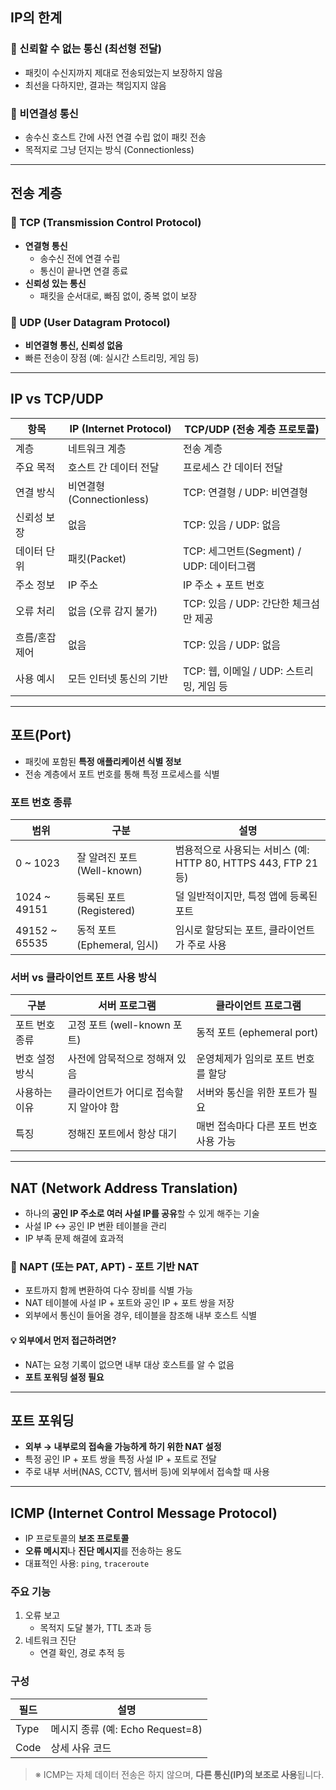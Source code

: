 ## IP의 한계

### 🔹 신뢰할 수 없는 통신 (최선형 전달)

- 패킷이 수신지까지 제대로 전송되었는지 보장하지 않음
- 최선을 다하지만, 결과는 책임지지 않음

### 🔹 비연결성 통신

- 송수신 호스트 간에 사전 연결 수립 없이 패킷 전송
- 목적지로 그냥 던지는 방식 (Connectionless)

---

## 전송 계층

### 🔸 TCP (Transmission Control Protocol)

- **연결형 통신**
  - 송수신 전에 연결 수립
  - 통신이 끝나면 연결 종료
- **신뢰성 있는 통신**
  - 패킷을 순서대로, 빠짐 없이, 중복 없이 보장

### 🔸 UDP (User Datagram Protocol)

- **비연결형 통신, 신뢰성 없음**
- 빠른 전송이 장점 (예: 실시간 스트리밍, 게임 등)

---

## IP vs TCP/UDP

| 항목       | IP (Internet Protocol) | TCP/UDP (전송 계층 프로토콜)            |
| -------- | ---------------------- | ------------------------------- |
| 계층       | 네트워크 계층                | 전송 계층                           |
| 주요 목적    | 호스트 간 데이터 전달           | 프로세스 간 데이터 전달                   |
| 연결 방식    | 비연결형 (Connectionless)  | TCP: 연결형 / UDP: 비연결형            |
| 신뢰성 보장   | 없음                     | TCP: 있음 / UDP: 없음               |
| 데이터 단위   | 패킷(Packet)             | TCP: 세그먼트(Segment) / UDP: 데이터그램 |
| 주소 정보    | IP 주소                  | IP 주소 + 포트 번호                   |
| 오류 처리    | 없음 (오류 감지 불가)          | TCP: 있음 / UDP: 간단한 체크섬만 제공      |
| 흐름/혼잡 제어 | 없음                     | TCP: 있음 / UDP: 없음               |
| 사용 예시    | 모든 인터넷 통신의 기반          | TCP: 웹, 이메일 / UDP: 스트리밍, 게임 등   |

---

## 포트(Port)

- 패킷에 포함된 **특정 애플리케이션 식별 정보**
- 전송 계층에서 포트 번호를 통해 특정 프로세스를 식별

### 포트 번호 종류

| 범위            | 구분                    | 설명                                               |
| ------------- | --------------------- | ------------------------------------------------ |
| 0 ~ 1023      | 잘 알려진 포트 (Well-known) | 범용적으로 사용되는 서비스 (예: HTTP 80, HTTPS 443, FTP 21 등) |
| 1024 ~ 49151  | 등록된 포트 (Registered)   | 덜 일반적이지만, 특정 앱에 등록된 포트                           |
| 49152 ~ 65535 | 동적 포트 (Ephemeral, 임시) | 임시로 할당되는 포트, 클라이언트가 주로 사용                        |

### 서버 vs 클라이언트 포트 사용 방식

| 구분       | 서버 프로그램               | 클라이언트 프로그램             |
| -------- | --------------------- | ---------------------- |
| 포트 번호 종류 | 고정 포트 (well-known 포트) | 동적 포트 (ephemeral port) |
| 번호 설정 방식 | 사전에 암묵적으로 정해져 있음      | 운영체제가 임의로 포트 번호를 할당    |
| 사용하는 이유  | 클라이언트가 어디로 접속할지 알아야 함 | 서버와 통신을 위한 포트가 필요      |
| 특징       | 정해진 포트에서 항상 대기        | 매번 접속마다 다른 포트 번호 사용 가능 |

---

## NAT (Network Address Translation)

- 하나의 **공인 IP 주소로 여러 사설 IP를 공유**할 수 있게 해주는 기술
- 사설 IP ↔ 공인 IP 변환 테이블을 관리
- IP 부족 문제 해결에 효과적

### 🔹 NAPT (또는 PAT, APT) - 포트 기반 NAT

- 포트까지 함께 변환하여 다수 장비를 식별 가능
- NAT 테이블에 사설 IP + 포트와 공인 IP + 포트 쌍을 저장
- 외부에서 통신이 들어올 경우, 테이블을 참조해 내부 호스트 식별

#### 💡 외부에서 먼저 접근하려면?

- NAT는 요청 기록이 없으면 내부 대상 호스트를 알 수 없음
- **포트 포워딩 설정 필요**

---

## 포트 포워딩

- **외부 → 내부로의 접속을 가능하게 하기 위한 NAT 설정**
- 특정 공인 IP + 포트 쌍을 특정 사설 IP + 포트로 전달
- 주로 내부 서버(NAS, CCTV, 웹서버 등)에 외부에서 접속할 때 사용

---

## ICMP (Internet Control Message Protocol)

- IP 프로토콜의 **보조 프로토콜**
- **오류 메시지**나 **진단 메시지**를 전송하는 용도
- 대표적인 사용: `ping`, `traceroute`

### 주요 기능

1. 오류 보고  
   - 목적지 도달 불가, TTL 초과 등
2. 네트워크 진단  
   - 연결 확인, 경로 추적 등

### 구성

| 필드   | 설명                         |
| ---- | -------------------------- |
| Type | 메시지 종류 (예: Echo Request=8) |
| Code | 상세 사유 코드                   |

> ※ ICMP는 자체 데이터 전송은 하지 않으며, **다른 통신(IP)의 보조로 사용**됩니다.
